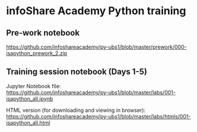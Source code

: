 # infoShare Academy Python training

## Pre-work notebook
https://github.com/infoshareacademy/py-ubs1/blob/master/prework/000-isapython_prework_2.zip

## Training session notebook (Days 1-5)
Jupyter Notebook file:  
https://github.com/infoshareacademy/py-ubs1/blob/master/labs/001-isapython_all.ipynb

HTML version (for downloading and viewing in browser):  
https://github.com/infoshareacademy/py-ubs1/blob/master/labs/htmls/001-isapython_all.html
